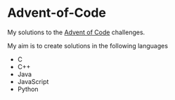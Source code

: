 # Advent-of-Code
My solutions to the [Advent of Code](http://adventofcode.com/) challenges.

My aim is to create solutions in the following languages
* C
* C++
* Java
* JavaScript
* Python
